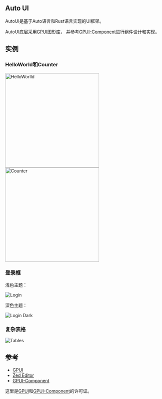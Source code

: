 ## Auto UI

AutoUI是基于Auto语言和Rust语言实现的UI框架。

AutoUI底层采用[GPUI](https://www.gpui.rs/)图形库，
并参考[GPUI-Component](https://github.com/longbridgeapp/gpui-component)进行组件设计和实现。

## 实例

### HelloWorld和Counter

<p float="left">
    <img src="https://foruda.gitee.com/images/1730020919636079815/3c8f4d9e_142056.png" alt="HelloWorlld" width="300"/>
    <img src="https://foruda.gitee.com/images/1730021021429704035/4625e3ce_142056.png" alt="Counter" width="300"/>
</p>

### 登录框

浅色主题：

![Login](https://foruda.gitee.com/images/1730020177031951332/d2cae60b_142056.png "Login")

深色主题：

![Login Dark](https://foruda.gitee.com/images/1730020232074825410/43d51b5c_142056.png "Login Dark")

### 复杂表格

![Tables](https://foruda.gitee.com/images/1732259086740205518/b291e9f9_142056.png "Tables")

## 参考

- [GPUI](https://gpui.rs)
- [Zed Editor](https://zed.dev/)
- [GPUI-Component](https://github.com/longbridgeapp/gpui-component)

这里是[GPUI](references/LICENSE_GPUI)和[GPUI-Component](references/LICENSE_GPUI-Component)的许可证。
